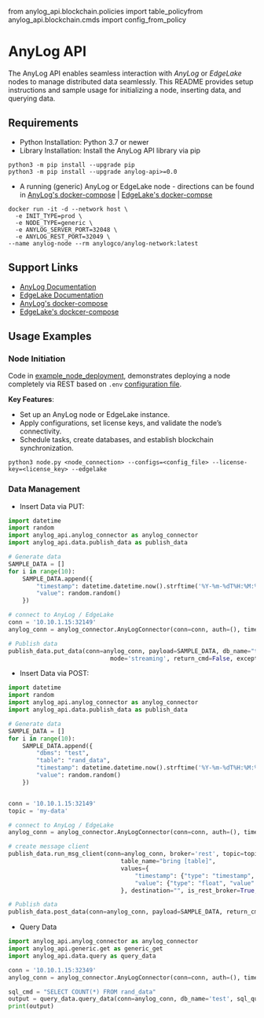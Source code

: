 from anylog_api.blockchain.policies import table_policyfrom anylog_api.blockchain.cmds import config_from_policy

# AnyLog API 

The AnyLog API enables seamless interaction with _AnyLog_ or _EdgeLake_ nodes to manage distributed data seamlessly. 
This README provides setup instructions and sample usage for initializing a node, inserting data, and querying data.

## Requirements
* Python Installation: Python 3.7 or newer
* Library Installation: Install the AnyLog API library via pip
```shell
python3 -m pip install --upgrade pip
python3 -m pip install --upgrade anylog-api>=0.0
```
* A running (generic) AnyLog or EdgeLake node - directions can be found in [AnyLog's docker-compose](https://github.com/AnyLog-co/docker-compose) | [EdgeLake's docker-compse](https://github.com/EdgeLake/docker-compose)
```shell
docker run -it -d --network host \
  -e INIT_TYPE=prod \
  -e NODE_TYPE=generic \
  -e ANYLOG_SERVER_PORT=32048 \
  -e ANYLOG_REST_PORT=32049 \
--name anylog-node --rm anylogco/anylog-network:latest  
```

## Support Links
* [AnyLog Documentation](https://github.com/AnyLog-co/documentation/)
* [EdgeLake Documentation](https://edgelake.github.io/)
* [AnyLog's docker-compose](https://github.com/AnyLog-co/docker-compose)
* [EdgeLake's dockcer-compose](https://github.com/EdgeLake/docker-compose)

## Usage Examples

### Node Initiation  
Code in [example_node_deployment](example_node_deployment), demonstrates deploying a node completely via REST based on
`.env` [configuration file](configs/). 

**Key Features**: 
* Set up an AnyLog node or EdgeLake instance.
* Apply configurations, set license keys, and validate the node’s connectivity. 
* Schedule tasks, create databases, and establish blockchain synchronization.

```shell
python3 node.py <node_connection> --configs=<config_file> --license-key=<license_key> --edgelake
```

### Data Management
* Insert Data via PUT: 
```python
import datetime
import random 
import anylog_api.anylog_connector as anylog_connector
import anylog_api.data.publish_data as publish_data

# Generate data
SAMPLE_DATA = [] 
for i in range(10):
    SAMPLE_DATA.append({
        "timestamp": datetime.datetime.now().strftime('%Y-%m-%dT%H:%M:%S.%f'),
        "value": random.random()
    })

# connect to AnyLog / EdgeLake
conn = '10.10.1.15:32149'
anylog_conn = anylog_connector.AnyLogConnector(conn=conn, auth=(), timeout=30)

# Publish data
publish_data.put_data(conn=anylog_conn, payload=SAMPLE_DATA, db_name="test", table_name="rand_data",
                             mode='streaming', return_cmd=False, exception=True)
```
* Insert Data via POST: 
```python
import datetime
import random 
import anylog_api.anylog_connector as anylog_connector
import anylog_api.data.publish_data as publish_data

# Generate data
SAMPLE_DATA = [] 
for i in range(10):
    SAMPLE_DATA.append({
        "dbms": "test", 
        "table": "rand_data",
        "timestamp": datetime.datetime.now().strftime('%Y-%m-%dT%H:%M:%S.%f'),
        "value": random.random()
    })


conn = '10.10.1.15:32149'
topic = 'my-data'

# connect to AnyLog / EdgeLake
anylog_conn = anylog_connector.AnyLogConnector(conn=conn, auth=(), timeout=30) 

# create message client
publish_data.run_msg_client(conn=anylog_conn, broker='rest', topic=topic, db_name="bring [dbms]",
                                table_name="bring [table]",
                                values={
                                    "timestamp": {"type": "timestamp", "value": "bring [timestamp]"},
                                    "value": {"type": "float", "value": "bring [value]"}
                                }, destination="", is_rest_broker=True, view_help=False, return_cmd=False, exception=True)

# Publish data
publish_data.post_data(conn=anylog_conn, payload=SAMPLE_DATA, return_cmd=False, exception=True)
```
* Query Data
```python
import anylog_api.anylog_connector as anylog_connector
import anylog_api.generic.get as generic_get
import anylog_api.data.query as query_data

conn = '10.10.1.15:32349'
anylog_conn = anylog_connector.AnyLogConnector(conn=conn, auth=(), timeout=30)

sql_cmd = "SELECT COUNT(*) FROM rand_data"
output = query_data.query_data(conn=anylog_conn, db_name='test', sql_query=sql_cmd, output_format='table')
print(output)
```

